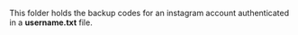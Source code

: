 This folder holds the backup codes for an instagram account authenticated in a **username.txt** file.